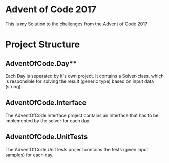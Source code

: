 # Advent of Code 2017 
This is my Solution to the challenges from the Advent of Code 2017

# Project Structure
## AdventOfCode.Day**
Each Day is seperated by it's own project. It contains a Solver-class, which is responsible for solving the result (generic type) based on input data (string).

## AdventOfCode.Interface
The AdventOfCode.Interface project contains an Interface that has to be implemented by the solver for each day.

## AdventOfCode.UnitTests
The AdventOfCode.UnitTests project contains the tests (given input samples) for each day. 